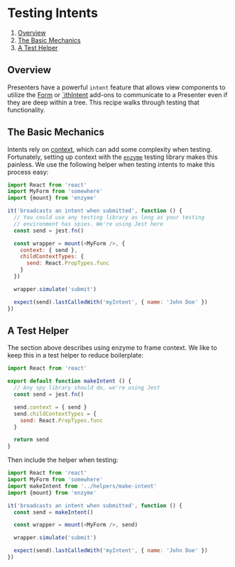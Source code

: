 # Testing Intents

1. [Overview](#overview)
2. [The Basic Mechanics](#the-basic-mechanics)
3. [A Test Helper](#a-test-helper)

## Overview

Presenters have a powerful `intent` feature that allows view
components to utilize the [Form](../api/form.md)
or [`ithIntent](../api/with-intent.md) add-ons to communicate to a
Presenter even if they are deep within a tree. This recipe walks
through testing that functionality.

## The Basic Mechanics

Intents rely
on [context](https://facebook.github.io/react/docs/context.html),
which can add some complexity when testing. Fortunately, setting up
context with the [`enzyme`](https://github.com/airbnb/enzyme) testing
library makes this painless. We use the following helper when testing
intents to make this process easy:

```javascript
import React from 'react'
import MyForm from 'somewhere'
import {mount} from 'enzyme'

it('broadcasts an intent when submitted', function () {
  // You could use any testing library as long as your testing
  // environment has spies. We're using Jest here
  const send = jest.fn()

  const wrapper = mount(<MyForm />, {
    context: { send },
    childContextTypes: {
      send: React.PropTypes.func
    }
  })

  wrapper.simulate('submit')

  expect(send).lastCalledWith('myIntent', { name: 'John Doe' })
})
```

## A Test Helper

The section above describes using enzyme to frame context. We like to
keep this in a test helper to reduce boilerplate:

```javascript
import React from 'react'

export default function makeIntent () {
  // Any spy library should do, we're using Jest
  const send = jest.fn()

  send.context = { send }
  send.childContextTypes = {
    send: React.PropTypes.func
  }

  return send
}
```

Then include the helper when testing:

```javascript
import React from 'react'
import MyForm from 'somewhere'
import makeIntent from '../helpers/make-intent'
import {mount} from 'enzyme'

it('broadcasts an intent when submitted', function () {
  const send = makeIntent()

  const wrapper = mount(<MyForm />, send)

  wrapper.simulate('submit')

  expect(send).lastCalledWith('myIntent', { name: 'John Doe' })
})
```
